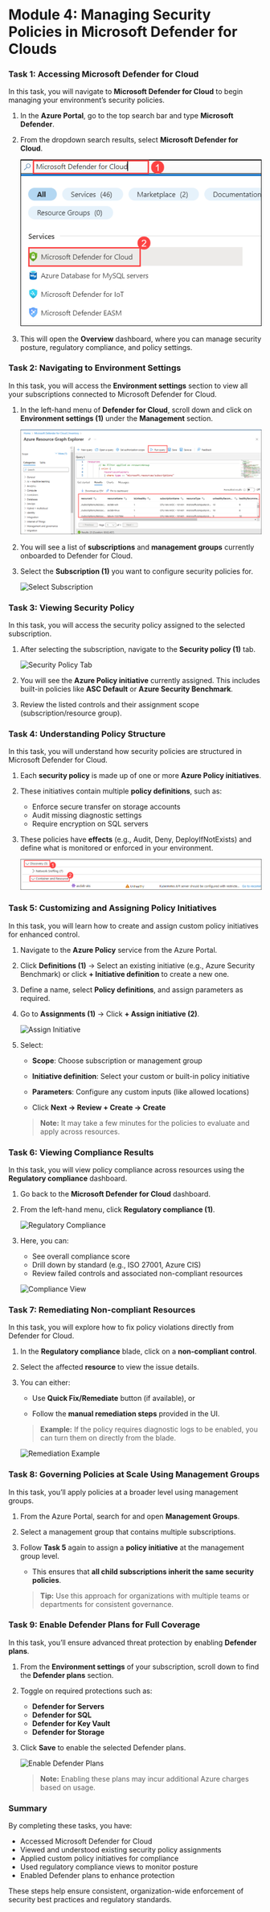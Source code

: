 
# Module 4: Managing Security Policies in Microsoft Defender for Clouds

### Task 1: Accessing Microsoft Defender for Cloud

In this task, you will navigate to **Microsoft Defender for Cloud** to begin managing your environment’s security policies.

1. In the **Azure Portal**, go to the top search bar and type **Microsoft Defender**.

2. From the dropdown search results, select **Microsoft Defender for Cloud**.

   ![Open Defender for Cloud](./images/M0-T1-S1.2.png)

3. This will open the **Overview** dashboard, where you can manage security posture, regulatory compliance, and policy settings.



### Task 2: Navigating to Environment Settings

In this task, you will access the **Environment settings** section to view all your subscriptions connected to Microsoft Defender for Cloud.

1. In the left-hand menu of **Defender for Cloud**, scroll down and click on **Environment settings (1)** under the **Management** section.

   ![Environment Settings](./images/task2.1.png)

2. You will see a list of **subscriptions** and **management groups** currently onboarded to Defender for Cloud.

3. Select the **Subscription (1)** you want to configure security policies for.

   ![Select Subscription](./images/task2.2.png)



### Task 3: Viewing Security Policy

In this task, you will access the security policy assigned to the selected subscription.

1. After selecting the subscription, navigate to the **Security policy (1)** tab.

   ![Security Policy Tab](./images/task3.1.png)

2. You will see the **Azure Policy initiative** currently assigned. This includes built-in policies like **ASC Default** or **Azure Security Benchmark**.

3. Review the listed controls and their assignment scope (subscription/resource group).



### Task 4: Understanding Policy Structure

In this task, you will understand how security policies are structured in Microsoft Defender for Cloud.

1. Each **security policy** is made up of one or more **Azure Policy initiatives**.

2. These initiatives contain multiple **policy definitions**, such as:

   * Enforce secure transfer on storage accounts
   * Audit missing diagnostic settings
   * Require encryption on SQL servers

3. These policies have **effects** (e.g., Audit, Deny, DeployIfNotExists) and define what is monitored or enforced in your environment.

   ![Policy Definitions](./images/task4.1.png)



### Task 5: Customizing and Assigning Policy Initiatives

In this task, you will learn how to create and assign custom policy initiatives for enhanced control.

1. Navigate to the **Azure Policy** service from the Azure Portal.

2. Click **Definitions (1)** → Select an existing initiative (e.g., Azure Security Benchmark) or click **+ Initiative definition** to create a new one.

3. Define a name, select **Policy definitions**, and assign parameters as required.

4. Go to **Assignments (1)** → Click **+ Assign initiative (2)**.

   ![Assign Initiative](./images/task5.1.png)

5. Select:

   * **Scope**: Choose subscription or management group

   * **Initiative definition**: Select your custom or built-in policy initiative

   * **Parameters**: Configure any custom inputs (like allowed locations)

   * Click **Next → Review + Create → Create**

   > **Note:** It may take a few minutes for the policies to evaluate and apply across resources.



### Task 6: Viewing Compliance Results

In this task, you will view policy compliance across resources using the **Regulatory compliance** dashboard.

1. Go back to the **Microsoft Defender for Cloud** dashboard.

2. From the left-hand menu, click **Regulatory compliance (1)**.

   ![Regulatory Compliance](./images/task6.1.png)

3. Here, you can:

   * See overall compliance score
   * Drill down by standard (e.g., ISO 27001, Azure CIS)
   * Review failed controls and associated non-compliant resources

   ![Compliance View](./images/task6.2.png)



### Task 7: Remediating Non-compliant Resources

In this task, you will explore how to fix policy violations directly from Defender for Cloud.

1. In the **Regulatory compliance** blade, click on a **non-compliant control**.

2. Select the affected **resource** to view the issue details.

3. You can either:

   * Use **Quick Fix/Remediate** button (if available), or

   * Follow the **manual remediation steps** provided in the UI.

   > **Example:** If the policy requires diagnostic logs to be enabled, you can turn them on directly from the blade.

   ![Remediation Example](./images/task7.1.png)



### Task 8: Governing Policies at Scale Using Management Groups

In this task, you’ll apply policies at a broader level using management groups.

1. From the Azure Portal, search for and open **Management Groups**.

2. Select a management group that contains multiple subscriptions.

3. Follow **Task 5** again to assign a **policy initiative** at the management group level.

   * This ensures that **all child subscriptions inherit the same security policies**.

   > **Tip:** Use this approach for organizations with multiple teams or departments for consistent governance.



### Task 9: Enable Defender Plans for Full Coverage

In this task, you’ll ensure advanced threat protection by enabling **Defender plans**.

1. From the **Environment settings** of your subscription, scroll down to find the **Defender plans** section.

2. Toggle on required protections such as:

   * **Defender for Servers**
   * **Defender for SQL**
   * **Defender for Key Vault**
   * **Defender for Storage**

3. Click **Save** to enable the selected Defender plans.

   ![Enable Defender Plans](./images/task9.1.png)

   > **Note:** Enabling these plans may incur additional Azure charges based on usage.



### Summary

By completing these tasks, you have:

* Accessed Microsoft Defender for Cloud
* Viewed and understood existing security policy assignments
* Applied custom policy initiatives for compliance
* Used regulatory compliance views to monitor posture
* Enabled Defender plans to enhance protection

These steps help ensure consistent, organization-wide enforcement of security best practices and regulatory standards.

